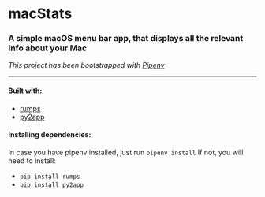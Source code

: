 # macStats

### A simple macOS menu bar app, that displays all the relevant info about your Mac

_This project has been bootstrapped with [Pipenv](https://github.com/pypa/pipenv)_

---

#### Built with:

- [rumps](https://github.com/jaredks/rumps)
- [py2app](https://github.com/ronaldoussoren/py2app)

#### Installing dependencies:

In case you have pipenv installed, just run `pipenv install`
If not, you will need to install:

- `pip install rumps`
- `pip install py2app`
